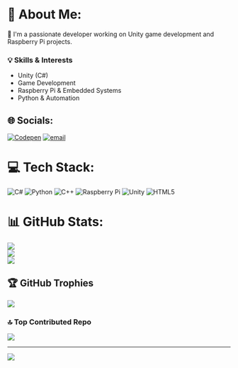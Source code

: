 # 💫 About Me:
🔭 I'm a passionate developer working on Unity game development and Raspberry Pi projects. 

### 💡 Skills & Interests  
- Unity (C#)  
- Game Development
- Raspberry Pi & Embedded Systems  
- Python & Automation  


## 🌐 Socials:
[![Codepen](https://img.shields.io/badge/Codepen-000000?logo=codepen&logoColor=white)](https://codepen.io/@09tunafish) [![email](https://img.shields.io/badge/Email-D14836?logo=gmail&logoColor=white)](mailto:nate.wadsworth.home@gmail.com) 

# 💻 Tech Stack:
![C#](https://img.shields.io/badge/c%23-%23239120.svg?style=for-the-badge&logo=csharp&logoColor=white) ![Python](https://img.shields.io/badge/python-3670A0?style=for-the-badge&logo=python&logoColor=ffdd54) ![C++](https://img.shields.io/badge/c++-%2300599C.svg?style=for-the-badge&logo=c%2B%2B&logoColor=white) ![Raspberry Pi](https://img.shields.io/badge/-Raspberry_Pi-C51A4A?style=for-the-badge&logo=Raspberry-Pi) ![Unity](https://img.shields.io/badge/unity-%23000000.svg?style=for-the-badge&logo=unity&logoColor=white) ![HTML5](https://img.shields.io/badge/html5-%23E34F26.svg?style=for-the-badge&logo=html5&logoColor=white)
# 📊 GitHub Stats:
![](https://github-readme-stats.vercel.app/api?username=09Tunafish&theme=dark&hide_border=false&include_all_commits=true&count_private=true)<br/>
![](https://github-readme-streak-stats.herokuapp.com/?user=09Tunafish&theme=dark&hide_border=false)<br/>
![](https://github-readme-stats.vercel.app/api/top-langs/?username=09Tunafish&theme=dark&hide_border=false&include_all_commits=true&count_private=true&layout=compact)

## 🏆 GitHub Trophies
![](https://github-profile-trophy.vercel.app/?username=09Tunafish&theme=radical&no-frame=false&no-bg=true&margin-w=4)

### 🔝 Top Contributed Repo
![](https://github-contributor-stats.vercel.app/api?username=09Tunafish&limit=5&theme=dark&combine_all_yearly_contributions=true)

---
[![](https://visitcount.itsvg.in/api?id=09Tunafish&icon=2&color=8)](https://visitcount.itsvg.in)
